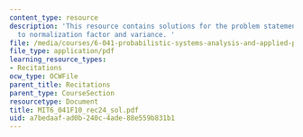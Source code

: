 ```yaml
---
content_type: resource
description: 'This resource contains solutions for the problem statements related
  to normalization factor and variance. '
file: /media/courses/6-041-probabilistic-systems-analysis-and-applied-probability-fall-2010/a7bedaafad0b240c4ade88e559b831b1_MIT6_041F10_rec24_sol.pdf
file_type: application/pdf
learning_resource_types:
- Recitations
ocw_type: OCWFile
parent_title: Recitations
parent_type: CourseSection
resourcetype: Document
title: MIT6_041F10_rec24_sol.pdf
uid: a7bedaaf-ad0b-240c-4ade-88e559b831b1
---
```

